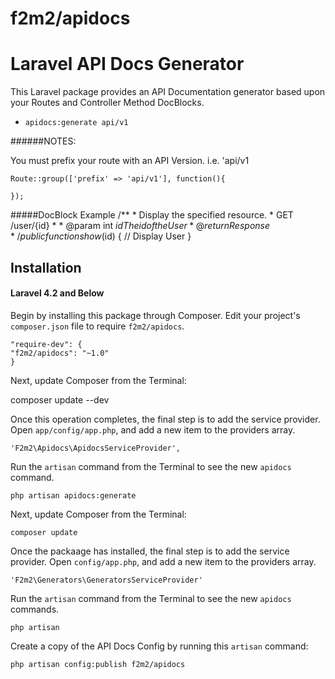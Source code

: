 f2m2/apidocs
=======

# Laravel API Docs Generator

This Laravel package provides an API Documentation generator based upon your Routes and Controller Method DocBlocks.

- `apidocs:generate api/v1`


######NOTES:

You must prefix your route with an API Version.  i.e. 'api/v1

    Route::group(['prefix' => 'api/v1'], function(){

    });

#####DocBlock Example
    /**
    * Display the specified resource.
    * GET /user/{id}
    *
    * @param  int  $id  The id of the User
    * @return Response
    */
    public function show($id)
    {
    // Display User
    }

## Installation

#### Laravel 4.2 and Below

Begin by installing this package through Composer. Edit your project's `composer.json` file to require `f2m2/apidocs`.

    "require-dev": {
    "f2m2/apidocs": "~1.0"
    }

Next, update Composer from the Terminal:

composer update --dev

Once this operation completes, the final step is to add the service provider. Open `app/config/app.php`, and add a new item to the providers array.

    'F2m2\Apidocs\ApidocsServiceProvider',

Run the `artisan` command from the Terminal to see the new `apidocs` command.

    php artisan apidocs:generate

Next, update Composer from the Terminal:

    composer update

Once the packaage has installed, the final step is to add the service provider. Open `config/app.php`, and add a new item to the providers array.

    'F2m2\Generators\GeneratorsServiceProvider'

Run the `artisan` command from the Terminal to see the new `apidocs` commands.

    php artisan

Create a copy of the API Docs Config by running this `artisan` command:

    php artisan config:publish f2m2/apidocs
